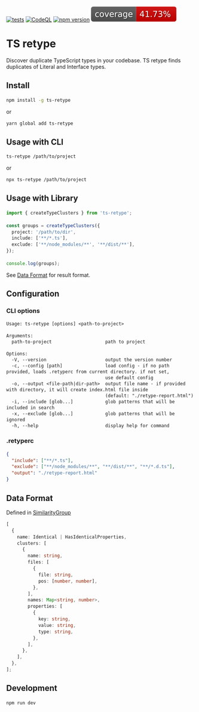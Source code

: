 [![tests](https://github.com/petlack/ts-retype/actions/workflows/run-tests.yml/badge.svg)](https://github.com/petlack/ts-retype/actions/workflows/run-tests.yml)
[![CodeQL](https://github.com/petlack/ts-retype/actions/workflows/github-code-scanning/codeql/badge.svg)](https://github.com/petlack/ts-retype/actions/workflows/github-code-scanning/codeql)
[![npm version](https://img.shields.io/npm/v/ts-retype.svg)](https://www.npmjs.com/package/ts-retype)
![coverage](https://raw.githubusercontent.com/petlack/ts-retype/gh-pages/badge-coverage.svg)

# TS retype

Discover duplicate TypeScript types in your codebase. TS retype finds duplicates of Literal and
Interface types.

## Install

```bash
npm install -g ts-retype
```

or

```bash
yarn global add ts-retype
```

## Usage with CLI

```bash
ts-retype /path/to/project
```

or

```bash
npx ts-retype /path/to/project
```

## Usage with Library

```typescript
import { createTypeClusters } from 'ts-retype';

const groups = createTypeClusters({
  project: '/path/to/dir',
  include: ['**/*.ts'],
  exclude: ['**/node_modules/**', '**/dist/**'],
});

console.log(groups);
```
See [Data Format](#data-format) for result format.

## Configuration

### CLI options
```console
Usage: ts-retype [options] <path-to-project>

Arguments:
  path-to-project                    path to project

Options:
  -V, --version                      output the version number
  -c, --config [path]                load config - if no path provided, loads .retyperc from current directory. if not set,
                                     use default config
  -o, --output <file-path|dir-path>  output file name - if provided with directory, it will create index.html file inside
                                     (default: "./retype-report.html")
  -i, --include [glob...]            glob patterns that will be included in search
  -x, --exclude [glob...]            glob patterns that will be ignored
  -h, --help                         display help for command
```

### .retyperc
```json
{
  "include": ["**/*.ts"],
  "exclude": ["**/node_modules/**", "**/dist/**", "**/*.d.ts"],
  "output": "./retype-report.html"
}
```

## Data Format

Defined in [SimilarityGroup](src/types.ts)

```typescript
[
  {
    name: Identical | HasIdenticalProperties,
    clusters: [
      {
        name: string,
        files: [
          {
            file: string,
            pos: [number, number],
          },
        ],
        names: Map<string, number>,
        properties: [
          {
            key: string,
            value: string,
            type: string,
          },
        ],
      },
    ],
  },
];
```

## Development

```bash
npm run dev
```
